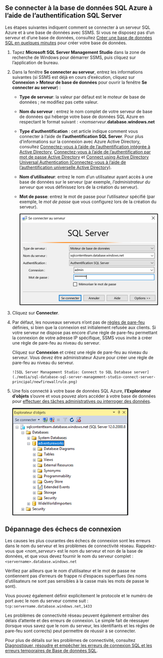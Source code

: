 

## <a name="connect-to-azure-sql-database-using-sql-server-authentication"></a>Se connecter à la base de données SQL Azure à l’aide de l’authentification SQL Server
Les étapes suivantes indiquent comment se connecter à un serveur SQL Azure et à une base de données avec SSMS. Si vous ne disposez pas d’un serveur et d’une base de données, consultez [Créer une base de données SQL en quelques minutes](../articles/sql-database/sql-database-get-started.md) pour créer votre base de données.

1. Tapez **Microsoft SQL Server Management Studio** dans la zone de recherche de Windows pour démarrer SSMS, puis cliquez sur l’application de bureau.
2. Dans la fenêtre **Se connecter au serveur**, entrez les informations suivantes (si SSMS est déjà en cours d’exécution, cliquez sur **Connexion > Moteur de base de données** pour ouvrir la fenêtre **Se connecter au serveur**) :
   
   * **Type de serveur**: la valeur par défaut est le moteur de base de données ; ne modifiez pas cette valeur.
   * **Nom du serveur** : entrez le nom complet de votre serveur de base de données qui héberge votre base de données SQL Azure en respectant le format suivant : *&lt;nomserveur*.**database.windows.net**
   * **Type d’authentification** : cet article indique comment vous connecter à l’aide de **l’authentification SQL Server**. Pour plus d’informations sur la connexion avec Azure Active Directory, consultez [Connectez-vous à l’aide de l’authentification intégrée à Active Directory](../articles/sql-database/sql-database-aad-authentication.md#connect-using-active-directory-integrated-authentication), [Connectez-vous à l’aide de l’authentification par mot de passe Active Directory](../articles/sql-database/sql-database-aad-authentication.md#connect-using-active-directory-password-authentication) et [Connect using Active Directory Universal Authentication (Connectez-vous à l’aide de l’authentification universelle Active Directory)](../articles/sql-database/sql-database-ssms-mfa-authentication.md).
   * **Nom d’utilisateur**: entrez le nom d’un utilisateur ayant accès à une base de données sur le serveur (par exemple, *l’administrateur du serveur* que vous définissez lors de la création du serveur). 
   * **Mot de passe**: entrez le mot de passe pour l’utilisateur spécifié (par exemple, le *mot de passe* que vous configurez lors de la création du serveur).
     
       ![SQL Server Management Studio : se connecter à un serveur de base de données SQL](./media/sql-database-sql-server-management-studio-connect-server-principal/connect.png)
3. Cliquez sur **Connecter**.
4. Par défaut, les nouveaux serveurs n’ont pas de [règles de pare-feu](../articles/sql-database/sql-database-firewall-configure.md) définies, si bien que la connexion est initialement refusée aux clients. Si votre serveur ne dispose pas encore d’une règle de pare-feu permettant la connexion de votre adresse IP spécifique, SSMS vous invite à créer une règle de pare-feu au niveau du serveur.
   
    Cliquez sur **Connexion** et créez une règle de pare-feu au niveau du serveur. Vous devez être administrateur Azure pour créer une règle de pare-feu au niveau du serveur.
   
       ![SQL Server Management Studio: Connect to SQL Database server](./media/sql-database-sql-server-management-studio-connect-server-principal/newfirewallrule.png)
5. Une fois connecté à votre base de données SQL Azure, **l’Explorateur d’objets** s’ouvre et vous pouvez alors accéder à votre base de données pour [effectuer des tâches administratives ou interroger des données](../articles/sql-database/sql-database-manage-azure-ssms.md).
   
     ![nouveau pare-feu au niveau du serveur](./media/sql-database-sql-server-management-studio-connect-server-principal/connect-server-principal-5.png)

## <a name="troubleshoot-connection-failures"></a>Dépannage des échecs de connexion
Les causes les plus courantes des échecs de connexion sont les erreurs dans le nom du serveur et les problèmes de connectivité réseau. Rappelez-vous que <*nom_serveur*> est le nom du serveur et non de la base de données, et que vous devez fournir le nom du serveur complet : `<servername>.database.windows.net`

Vérifiez par ailleurs que le nom d’utilisateur et le mot de passe ne contiennent pas d’erreurs de frappe ni d’espaces superflues (les noms d’utilisateurs ne sont pas sensibles à la casse mais les mots de passe le sont). 

Vous pouvez également définir explicitement le protocole et le numéro de port avec le nom du serveur comme suit : `tcp:servername.database.windows.net,1433`

Les problèmes de connectivité réseau peuvent également entraîner des délais d’attente et des erreurs de connexion. Le simple fait de réessayer (lorsque vous savez que le nom du serveur, les identifiants et les règles de pare-feu sont corrects) peut permettre de réussir à se connecter.

Pour plus de détails sur les problèmes de connectivité, consultez [Diagnostiquer, résoudre et empêcher les erreurs de connexion SQL et les erreurs temporaires de Base de données SQL](../articles/sql-database/sql-database-connectivity-issues.md).

